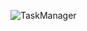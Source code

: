 ![TaskManager](https://user-images.githubusercontent.com/68108302/103424117-d045bc80-4bbf-11eb-8a7d-91ac84e3f5f7.png)
